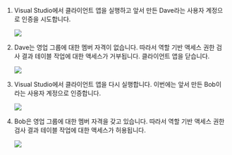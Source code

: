 1.  Visual Studio에서 클라이언트 앱을 실행하고 앞서 만든 Dave라는 사용자 계정으로 인증을 시도합니다.

    ![][0]

2.  Dave는 영업 그룹에 대한 멤버 자격이 없습니다. 따라서 역할 기반 액세스 권한 검사 결과 테이블 작업에 대한 액세스가 거부됩니다. 클라이언트 앱을 닫습니다.

    ![][1]

3.  Visual Studio에서 클라이언트 앱을 다시 실행합니다. 이번에는 앞서 만든 Bob이라는 사용자 계정으로 인증합니다.

    ![][2]

4.  Bob은 영업 그룹에 대한 멤버 자격을 갖고 있습니다. 따라서 역할 기반 액세스 권한 검사 결과 테이블 작업에 대한 액세스가 허용됩니다.

    ![][3]

  [0]: ./media/mobile-services-aad-rbac-test-app/dave-login.png
  [1]: ./media/mobile-services-aad-rbac-test-app/unauthorized.png
  [2]: ./media/mobile-services-aad-rbac-test-app/bob-login.png
  [3]: ./media/mobile-services-aad-rbac-test-app/success.png
